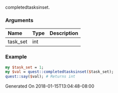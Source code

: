completedtasksinset.
### Arguments
**Name**|**Type**|**Description**
:---|:---|:---
task_set|int|

### Example

```perl
my $task_set = 1;
my $val = quest::completedtasksinset($task_set);
quest::say($val); # Returns int
```


Generated On 2018-01-15T13:04:48-08:00